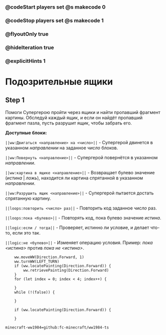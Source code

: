 ### @codeStart players set @s makecode 0
### @codeStop players set @s makecode 1

### @flyoutOnly true
### @hideIteration true 
### @explicitHints 1

# Подозрительные ящики

## Step 1
Помоги Супергерою пройти через ящики и найти пропавший фрагмент картины. Обследуй каждый ящик, и если он найдёт пропавший фрагмент пазла, пусть разрушит ящик, чтобы забрать его.

**Доступные блоки:**

``||ww:Двигаться <направление> на <число>||`` - Супергерой двинется в указанном *направлении* на заданное *число* блоков.

``||ww:Повернуть <направление>||`` - Супергерой повернётся в указанном *направлении*.

``||ww:картина в ящике <направление>||`` - Возвращает булево значение (*истина* | *ложь*), находится ли картина спрятанной в указанном *направлении*.

``||ww:Разрушить ящик <направление>||`` - Супергерой пытается достать спрятанную картину.

``||loops:повторить <число> раз||`` - Повторить код заданное *число* раз.

``||loops:пока <булево>||`` - Повторять код, пока булево значение *истина*.

``||logic:если / тогда||`` - Проверяет, истинно ли условие, и делает что-то, если это так.

``||logic:не <булево>||`` - Изменяет операцию условия. Пример: *пока <истина>* против *пока не <истина>*.

```ghost
    ww.moveWW(Direction.Forward, 1)
    ww.turnWW(LEFT_TURN)
    if (ww.locatePainting(Direction.Forward)) {
        ww.retrievePainting(Direction.Forward)
    }
    for (let index = 0; index < 4; index++) {
        
    }
    while (!(false)) {
        
    }	
```
```template
    if (ww.locatePainting(Direction.Forward)) {

    }
```
```package
minecraft-ww1984=github:fc-minecraft/ww1984-ts
```